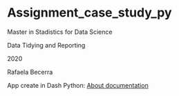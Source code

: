 # Assignment_case_study_py
Master in Stadistics for Data Science

Data Tidying and Reporting 

2020


Rafaela Becerra

App create in Dash Python: 
[About documentation](https://rafaelab1227.github.io/Assignment_case_study_py/About_app.html#/)
